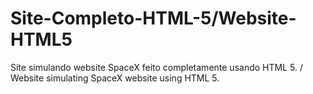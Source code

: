 # Site-Completo-HTML-5/Website-HTML5
Site simulando website SpaceX feito completamente usando HTML 5. / Website simulating SpaceX website using HTML 5.

